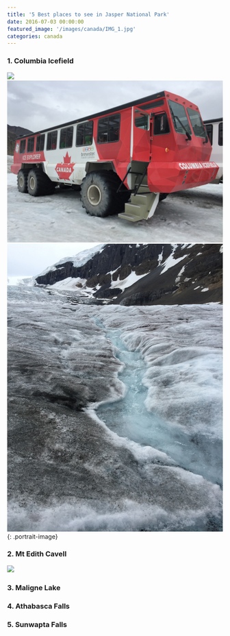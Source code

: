```yaml
---
title: '5 Best places to see in Jasper National Park'
date: 2016-07-03 00:00:00
featured_image: '/images/canada/IMG_1.jpg'
categories: canada
---
```


### 1. Columbia Icefield

![](/images/canada/IMG_5.jpg)
![](/images/canada/IMG_8663.JPG)
![](/images/canada/IMG_8697.JPG){: .portrait-image}



### 2. Mt Edith Cavell

![](/images/canada/f4484543.jpg)

### 3. Maligne Lake
### 4. Athabasca Falls
### 5. Sunwapta Falls











